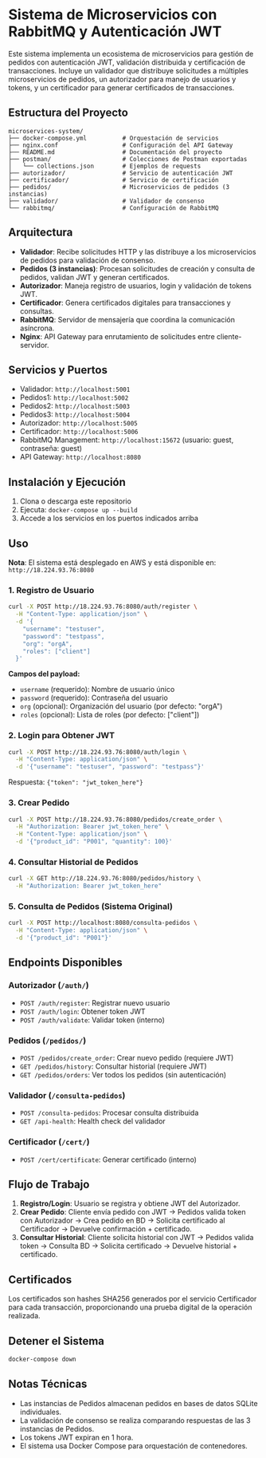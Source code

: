 # Sistema de Microservicios con RabbitMQ y Autenticación JWT

Este sistema implementa un ecosistema de microservicios para gestión de pedidos con autenticación JWT, validación distribuida y certificación de transacciones. Incluye un validador que distribuye solicitudes a múltiples microservicios de pedidos, un autorizador para manejo de usuarios y tokens, y un certificador para generar certificados de transacciones.

## Estructura del Proyecto

```text
microservices-system/
├── docker-compose.yml          # Orquestación de servicios
├── nginx.conf                  # Configuración del API Gateway
├── README.md                   # Documentación del proyecto
├── postman/                    # Colecciones de Postman exportadas
│   └── collections.json        # Ejemplos de requests
├── autorizador/                # Servicio de autenticación JWT
├── certificador/               # Servicio de certificación
├── pedidos/                    # Microservicios de pedidos (3 instancias)
├── validador/                  # Validador de consenso
└── rabbitmq/                   # Configuración de RabbitMQ
```

## Arquitectura

- **Validador**: Recibe solicitudes HTTP y las distribuye a los microservicios de pedidos para validación de consenso.
- **Pedidos (3 instancias)**: Procesan solicitudes de creación y consulta de pedidos, validan JWT y generan certificados.
- **Autorizador**: Maneja registro de usuarios, login y validación de tokens JWT.
- **Certificador**: Genera certificados digitales para transacciones y consultas.
- **RabbitMQ**: Servidor de mensajería que coordina la comunicación asíncrona.
- **Nginx**: API Gateway para enrutamiento de solicitudes entre cliente-servidor.

## Servicios y Puertos

- Validador: `http://localhost:5001`
- Pedidos1: `http://localhost:5002`
- Pedidos2: `http://localhost:5003`
- Pedidos3: `http://localhost:5004`
- Autorizador: `http://localhost:5005`
- Certificador: `http://localhost:5006`
- RabbitMQ Management: `http://localhost:15672` (usuario: guest, contraseña: guest)
- API Gateway: `http://localhost:8080`

## Instalación y Ejecución

1. Clona o descarga este repositorio
2. Ejecuta: `docker-compose up --build`
3. Accede a los servicios en los puertos indicados arriba

## Uso

**Nota**: El sistema está desplegado en AWS y está disponible en: `http://18.224.93.76:8080`

### 1. Registro de Usuario

```bash
curl -X POST http://18.224.93.76:8080/auth/register \
  -H "Content-Type: application/json" \
  -d '{
    "username": "testuser",
    "password": "testpass",
    "org": "orgA",
    "roles": ["client"]
  }'
```

**Campos del payload:**

- `username` (requerido): Nombre de usuario único
- `password` (requerido): Contraseña del usuario
- `org` (opcional): Organización del usuario (por defecto: "orgA")
- `roles` (opcional): Lista de roles (por defecto: ["client"])

### 2. Login para Obtener JWT

```bash
curl -X POST http://18.224.93.76:8080/auth/login \
  -H "Content-Type: application/json" \
  -d '{"username": "testuser", "password": "testpass"}'
```

Respuesta: `{"token": "jwt_token_here"}`

### 3. Crear Pedido

```bash
curl -X POST http://18.224.93.76:8080/pedidos/create_order \
  -H "Authorization: Bearer jwt_token_here" \
  -H "Content-Type: application/json" \
  -d '{"product_id": "P001", "quantity": 100}'
```

### 4. Consultar Historial de Pedidos

```bash
curl -X GET http://18.224.93.76:8080/pedidos/history \
  -H "Authorization: Bearer jwt_token_here"
```

### 5. Consulta de Pedidos (Sistema Original)

```bash
curl -X POST http://localhost:8080/consulta-pedidos \
  -H "Content-Type: application/json" \
  -d '{"product_id": "P001"}'
```

## Endpoints Disponibles

### Autorizador (`/auth/`)

- `POST /auth/register`: Registrar nuevo usuario
- `POST /auth/login`: Obtener token JWT
- `POST /auth/validate`: Validar token (interno)

### Pedidos (`/pedidos/`)

- `POST /pedidos/create_order`: Crear nuevo pedido (requiere JWT)
- `GET /pedidos/history`: Consultar historial (requiere JWT)
- `GET /pedidos/orders`: Ver todos los pedidos (sin autenticación)

### Validador (`/consulta-pedidos`)

- `POST /consulta-pedidos`: Procesar consulta distribuida
- `GET /api-health`: Health check del validador

### Certificador (`/cert/`)

- `POST /cert/certificate`: Generar certificado (interno)

## Flujo de Trabajo

1. **Registro/Login**: Usuario se registra y obtiene JWT del Autorizador.
2. **Crear Pedido**: Cliente envía pedido con JWT → Pedidos valida token con Autorizador → Crea pedido en BD → Solicita certificado al Certificador → Devuelve confirmación + certificado.
3. **Consultar Historial**: Cliente solicita historial con JWT → Pedidos valida token → Consulta BD → Solicita certificado → Devuelve historial + certificado.

## Certificados

Los certificados son hashes SHA256 generados por el servicio Certificador para cada transacción, proporcionando una prueba digital de la operación realizada.

## Detener el Sistema

```bash
docker-compose down
```

## Notas Técnicas

- Las instancias de Pedidos almacenan pedidos en bases de datos SQLite individuales.
- La validación de consenso se realiza comparando respuestas de las 3 instancias de Pedidos.
- Los tokens JWT expiran en 1 hora.
- El sistema usa Docker Compose para orquestación de contenedores.
